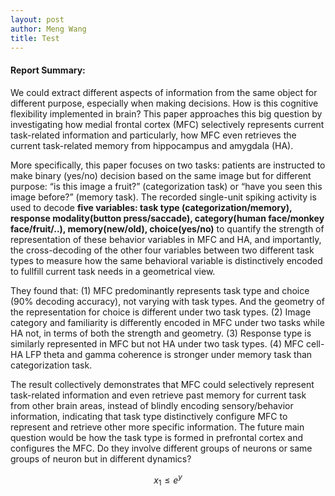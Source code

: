 ```yaml
---
layout: post
author: Meng Wang
title: Test
---
```


#### Report Summary:

We could extract different aspects of information from the same object for different purpose, especially when making decisions. How is this cognitive flexibility implemented in brain? This paper approaches this big question by investigating how medial frontal cortex (MFC) selectively represents current task-related information and particularly, how MFC even retrieves the current task-related memory from hippocampus and amygdala (HA).

More specifically, this paper focuses on two tasks: patients are instructed to make binary (yes/no) decision based on the same image but for different purpose: “is this image a fruit?” (categorization task) or “have you seen this image before?” (memory task). The recorded single-unit spiking activity is used to decode **five variables: task type (categorization/memory), response modality(button press/saccade), category(human face/monkey face/fruit/..), memory(new/old), choice(yes/no)** to quantify the strength of representation of these behavior variables in MFC and HA, and importantly, the cross-decoding of the other four variables between two different task types to measure how the same behavioral variable is distinctively encoded to fullfill current task needs in a geometrical view.

They found that: (1) MFC predominantly represents task type and choice (90% decoding accuracy), not varying with task types. And the geometry of the representation for choice is different under two task types. (2) Image category and familiarity is differently encoded in MFC under two tasks while HA not, in terms of both the strength and geometry. (3) Response type is similarly represented in MFC but not HA under two task types. (4) MFC cell-HA LFP theta and gamma coherence is stronger under memory task than categorization task.

The result collectively demonstrates that MFC could selectively represent task-related information and even retrieve past memory for current task from other brain areas, instead of blindly encoding sensory/behavior information, indicating that task type distinctively configure MFC to represent and retrieve other more specific information. The future main question would be how the task type is formed in prefrontal cortex and configures the MFC. Do they involve different groups of neurons or same groups of neuron but in different dynamics?

$$
x_1 \leq e^y
$$
